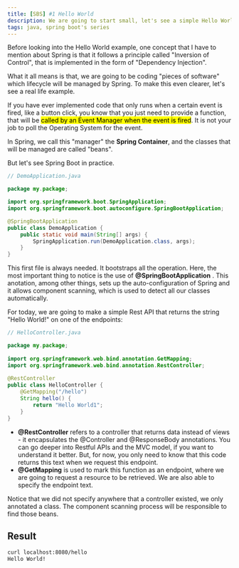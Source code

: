 ```yaml
---
title: [SBS] #1 Hello World
description: We are going to start small, let's see a simple Hello World.
tags: java, spring boot's series
---
```


Before looking into the Hello World example, one concept that I have to mention about Spring is that it follows a principle called "Inversion of Control", that is implemented in the form of "Dependency Injection".

What it all means is that, we are going to be coding "pieces of software" which lifecycle will be managed by Spring. To make this even clearer, let's see a real life example. 

If you have ever implemented code that only runs when a certain event is fired, like a button click, you know that you just need to provide a function, that will be <mark>called by an Event Manager when the event is fired</mark>. It is not your job to poll the Operating System for the event.

In Spring, we call this "manager" the **Spring Container**, and the classes that will be managed are called "beans".

But let's see Spring Boot in practice.

```java
// DemoApplication.java

package my.package;

import org.springframework.boot.SpringApplication;
import org.springframework.boot.autoconfigure.SpringBootApplication;

@SpringBootApplication
public class DemoApplication {
	public static void main(String[] args) {
		SpringApplication.run(DemoApplication.class, args);
	}
}
```

This first file is always needed. It bootstraps all the operation. Here, the most important thing to notice is the use of **@SpringBootApplication** . This anotation, among other things, sets up the auto-configuration of Spring and it allows component scanning, which is used to detect all our classes automatically.   

For today, we are going to make a simple Rest API that returns the string "Hello World!" on one of the endpoints:

```java
// HelloController.java

package my.package;
  
import org.springframework.web.bind.annotation.GetMapping;  
import org.springframework.web.bind.annotation.RestController;  
  
@RestController  
public class HelloController {  
    @GetMapping("/hello")  
    String hello() {  
        return "Hello World1";  
    }  
}
```
- **@RestController** refers to a controller that returns data instead of views - it encapsulates the @Controller and @ResponseBody annotations. You can go deeper into Restful APIs and the MVC model, if you want to understand it better. But, for now, you only need to know that this code returns this text when we request this endpoint.
- **@GetMapping** is used to mark this function as an endpoint, where we are going to request a resource to be retrieved. We are also able to specify the endpoint text. 

Notice that we did not specify anywhere that a controller existed, we only annotated a class. The component scanning process will be responsible to find those beans.


## Result

```bash
curl localhost:8080/hello
Hello World!
```